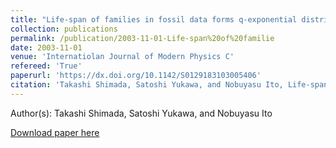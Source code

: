 ```yaml
---
title: "Life-span of families in fossil data forms q-exponential distribution,"
collection: publications
permalink: /publication/2003-11-01-Life-span%20of%20familie
date: 2003-11-01
venue: 'Internatiolan Journal of Modern Physics C'
refereed: 'True'
paperurl: 'https://dx.doi.org/10.1142/S0129183103005406'
citation: 'Takashi Shimada, Satoshi Yukawa, and Nobuyasu Ito, Life-span of families in fossil data forms q-exponential distribution,, Internatiolan Journal of Modern Physics C, <b>14</b>, 1267-1271, (2003)'
---
```


Author(s): Takashi Shimada, Satoshi Yukawa, and Nobuyasu Ito


<a href='https://dx.doi.org/10.1142/S0129183103005406'>Download paper here</a>
